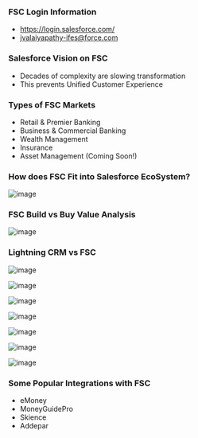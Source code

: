 ### FSC Login Information
* https://login.salesforce.com/
* jvalaiyapathy-ifes@force.com

### Salesforce Vision on FSC

* Decades of complexity are slowing transformation 
* This prevents Unified Customer Experience

### Types of FSC Markets
  * Retail & Premier Banking
  * Business & Commercial Banking
  * Wealth Management
  * Insurance
  * Asset Management (Coming Soon!)

### How does FSC Fit into Salesforce EcoSystem?

![image](https://user-images.githubusercontent.com/2145211/51204153-7c554680-18c8-11e9-865a-d9e562b9dddb.png)

### FSC Build vs Buy Value Analysis

![image](https://user-images.githubusercontent.com/2145211/51204373-13220300-18c9-11e9-9eb4-8ddc19f070c9.png)

### Lightning CRM vs FSC

![image](https://user-images.githubusercontent.com/2145211/51204632-a22f1b00-18c9-11e9-808f-113c61cb3336.png)

![image](https://user-images.githubusercontent.com/2145211/51204648-b115cd80-18c9-11e9-8bc9-39ed58846912.png)

![image](https://user-images.githubusercontent.com/2145211/51204671-be32bc80-18c9-11e9-8608-8836b38e5d93.png)

![image](https://user-images.githubusercontent.com/2145211/51205033-9e4fc880-18ca-11e9-8cc8-54d63bcbc874.png)

![image](https://user-images.githubusercontent.com/2145211/51205088-b4f61f80-18ca-11e9-9cee-63aa4f9181dc.png)

![image](https://user-images.githubusercontent.com/2145211/51205115-c3443b80-18ca-11e9-9adf-0a3588d68631.png)

![image](https://user-images.githubusercontent.com/2145211/51205141-d0612a80-18ca-11e9-9f59-26ab51721960.png)

### Some Popular Integrations with FSC

* eMoney
* MoneyGuidePro
* Skience
* Addepar

